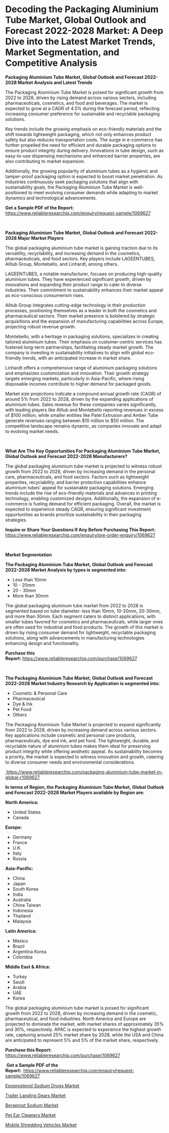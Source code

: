 <p><h1>Decoding the Packaging Aluminium Tube Market, Global Outlook and Forecast 2022-2028 Market: A Deep Dive into the Latest Market Trends, Market Segmentation, and Competitive Analysis</h1></p><p><strong>Packaging Aluminium Tube Market, Global Outlook and Forecast 2022-2028 Market Analysis and Latest Trends</strong></p>
<p><p>The Packaging Aluminium Tube Market is poised for significant growth from 2022 to 2028, driven by rising demand across various sectors, including pharmaceuticals, cosmetics, and food and beverages. The market is expected to grow at a CAGR of 4.5% during the forecast period, reflecting increasing consumer preference for sustainable and recyclable packaging solutions. </p><p>Key trends include the growing emphasis on eco-friendly materials and the shift towards lightweight packaging, which not only enhances product safety but also reduces transportation costs. The surge in e-commerce has further propelled the need for efficient and durable packaging options to ensure product integrity during delivery. Innovations in tube design, such as easy-to-use dispensing mechanisms and enhanced barrier properties, are also contributing to market expansion.</p><p>Additionally, the growing popularity of aluminium tubes as a hygienic and tamper-proof packaging option is expected to boost market penetration. As industries continuously seek packaging solutions that align with sustainability goals, the Packaging Aluminium Tube Market is well-positioned to meet evolving consumer demands while adapting to market dynamics and technological advancements.</p></p>
<p><strong>Get a Sample PDF of the Report:&nbsp;</strong> <a href="https://www.reliableresearchiq.com/enquiry/request-sample/1069627?utm_campaign=1106&utm_medium=2&utm_source=Github&utm_content=ia&utm_term=04122024&utm_id=packaging-aluminium-tube-market-global-outlook-and-forecast-2022-2028">https://www.reliableresearchiq.com/enquiry/request-sample/1069627</a></p>
<p>&nbsp;</p>
<p><strong>Packaging Aluminium Tube Market, Global Outlook and Forecast 2022-2028 Major Market Players</strong></p>
<p><p>The global packaging aluminium tube market is gaining traction due to its versatility, recyclability, and increasing demand in the cosmetics, pharmaceuticals, and food sectors. Key players include LAGEENTUBES, Alltub Group, Montebello, and Linhardt, among others.</p><p>LAGEENTUBES, a notable manufacturer, focuses on producing high-quality aluminium tubes. They have experienced significant growth, driven by innovations and expanding their product range to cater to diverse industries. Their commitment to sustainability enhances their market appeal as eco-conscious consumerism rises.</p><p>Alltub Group integrates cutting-edge technology in their production processes, positioning themselves as a leader in both the cosmetics and pharmaceutical sectors. Their market presence is bolstered by strategic acquisitions and the expansion of manufacturing capabilities across Europe, projecting robust revenue growth.</p><p>Montebello, with a heritage in packaging solutions, specializes in creating tailored aluminium tubes. Their emphasis on customer-centric services has fostered long-term partnerships, facilitating steady market growth. The company is investing in sustainability initiatives to align with global eco-friendly trends, with an anticipated increase in market share.</p><p>Linhardt offers a comprehensive range of aluminium packaging solutions and emphasizes customization and innovation. Their growth strategy targets emerging markets, particularly in Asia-Pacific, where rising disposable incomes contribute to higher demand for packaged goods.</p><p>Market size projections indicate a compound annual growth rate (CAGR) of around 5% from 2022 to 2028, driven by the expanding applications of aluminium tubes. Sales revenue for these companies varies significantly, with leading players like Alltub and Montebello reporting revenues in excess of $100 million, while smaller entities like Patel Extrusion and Amber Tube generate revenues ranging between $10 million to $50 million. The competitive landscape remains dynamic, as companies innovate and adapt to evolving market needs.</p></p>
<p>&nbsp;</p>
<p><strong>What Are The Key Opportunities For Packaging Aluminium Tube Market, Global Outlook and Forecast 2022-2028 Manufacturers?</strong></p>
<p><p>The global packaging aluminium tube market is projected to witness robust growth from 2022 to 2028, driven by increasing demand in the personal care, pharmaceuticals, and food sectors. Factors such as lightweight properties, recyclability, and barrier protection capabilities enhance aluminium tubes' appeal for sustainable packaging solutions. Emerging trends include the rise of eco-friendly materials and advances in printing technology, enabling customized designs. Additionally, the expansion of e-commerce is fueling demand for efficient packaging. Overall, the market is expected to experience steady CAGR, ensuring significant investment opportunities as brands prioritize sustainability in their packaging strategies.</p></p>
<p><strong>Inquire or Share Your Questions If Any Before Purchasing This Report:</strong> <a href="https://www.reliableresearchiq.com/enquiry/pre-order-enquiry/1069627?utm_campaign=1106&utm_medium=2&utm_source=Github&utm_content=ia&utm_term=04122024&utm_id=packaging-aluminium-tube-market-global-outlook-and-forecast-2022-2028">https://www.reliableresearchiq.com/enquiry/pre-order-enquiry/1069627</a></p>
<p>&nbsp;</p>
<p><strong>Market Segmentation</strong></p>
<p><strong>The Packaging Aluminium Tube Market, Global Outlook and Forecast 2022-2028 Market Analysis by types is segmented into:</strong></p>
<p><ul><li>Less than 10mm</li><li>10 - 20mm</li><li>20 - 30mm</li><li>More than 30mm</li></ul></p>
<p><p>The global packaging aluminum tube market from 2022 to 2028 is segmented based on tube diameter: less than 10mm, 10-20mm, 20-30mm, and more than 30mm. Each segment caters to distinct applications, with smaller tubes favored for cosmetics and pharmaceuticals, while larger ones are often used for industrial and food products. The growth of this market is driven by rising consumer demand for lightweight, recyclable packaging solutions, along with advancements in manufacturing technologies enhancing design and functionality.</p></p>
<p><strong>Purchase this Report:&nbsp;</strong><a href="https://www.reliableresearchiq.com/purchase/1069627?utm_campaign=1106&utm_medium=2&utm_source=Github&utm_content=ia&utm_term=04122024&utm_id=packaging-aluminium-tube-market-global-outlook-and-forecast-2022-2028">https://www.reliableresearchiq.com/purchase/1069627</a></p>
<p>&nbsp;</p>
<p><strong>The Packaging Aluminium Tube Market, Global Outlook and Forecast 2022-2028 Market Industry Research by Application is segmented into:</strong></p>
<p><ul><li>Cosmetic & Personal Care</li><li>Pharmaceutical</li><li>Dye & Ink</li><li>Pet Food</li><li>Others</li></ul></p>
<p><p>The Packaging Aluminium Tube Market is projected to expand significantly from 2022 to 2028, driven by increasing demand across various sectors. Key applications include cosmetic and personal care products, pharmaceuticals, dye and ink, and pet food. The lightweight, durable, and recyclable nature of aluminium tubes makes them ideal for preserving product integrity while offering aesthetic appeal. As sustainability becomes a priority, the market is expected to witness innovation and growth, catering to diverse consumer needs and environmental considerations.</p></p>
<p><a href="https://www.reliableresearchiq.com/packaging-aluminium-tube-market-in-global-r1069627?utm_campaign=1106&utm_medium=2&utm_source=Github&utm_content=ia&utm_term=04122024&utm_id=packaging-aluminium-tube-market-global-outlook-and-forecast-2022-2028">&nbsp;https://www.reliableresearchiq.com/packaging-aluminium-tube-market-in-global-r1069627</a></p>
<p><strong>In terms of Region, the Packaging Aluminium Tube Market, Global Outlook and Forecast 2022-2028 Market Players available by Region are:</strong></p>
<p>
    <p> <strong> North America: </strong>
        <ul>
            <li>United States</li>
            <li>Canada</li>
        </ul>
        </p> 
    <p> <strong> Europe: </strong>
        <ul>
            <li>Germany</li>
            <li>France</li>
            <li>U.K.</li>
            <li>Italy</li>
            <li>Russia</li>
        </ul>
        </p> 
    <p> <strong> Asia-Pacific: </strong>
        <ul>
            <li>China</li>
            <li>Japan</li>
            <li>South Korea</li>
            <li>India</li>
            <li>Australia</li>
            <li>China Taiwan</li>
            <li>Indonesia</li>
            <li>Thailand</li>
            <li>Malaysia</li>
        </ul>
        </p> 
    <p> <strong> Latin America: </strong>
        <ul>
            <li>Mexico</li>
            <li>Brazil</li>
            <li>Argentina Korea</li>
            <li>Colombia</li>
        </ul>
        </p> 
    <p> <strong> Middle East & Africa: </strong>
        <ul>
            <li>Turkey</li>
            <li>Saudi</li>
            <li>Arabia</li>
            <li>UAE</li>
            <li>Korea</li>
        </ul>
    </p>
    </p>
<p><p>The global packaging aluminium tube market is poised for significant growth from 2022 to 2028, driven by increasing demand in the cosmetic, pharmaceutical, and food industries. North America and Europe are projected to dominate the market, with market shares of approximately 35% and 30%, respectively. APAC is expected to experience the highest growth rate, capturing around 25% market share by 2028, while the USA and China are anticipated to represent 5% and 5% of the market share, respectively.</p></p>
<p><strong>Purchase this Report: </strong><a href="https://www.reliableresearchiq.com/purchase/1069627?utm_campaign=1106&utm_medium=2&utm_source=Github&utm_content=ia&utm_term=04122024&utm_id=packaging-aluminium-tube-market-global-outlook-and-forecast-2022-2028">https://www.reliableresearchiq.com/purchase/1069627</a></p>
<p>&nbsp;<strong>Get a Sample PDF of the Report:&nbsp;&nbsp;</strong><a href="https://www.reliableresearchiq.com/enquiry/request-sample/1069627?utm_campaign=1106&utm_medium=2&utm_source=Github&utm_content=ia&utm_term=04122024&utm_id=packaging-aluminium-tube-market-global-outlook-and-forecast-2022-2028">https://www.reliableresearchiq.com/enquiry/request-sample/1069627</a></p>
<p><strong></strong></p>
<p><p><a href="https://issuu.com/reportprime-2/docs/epoprostenol-sodium-drugs-market-size-2030.pptx?utm_campaign=1106&utm_medium=2&utm_source=Github&utm_content=ia&utm_term=04122024&utm_id=packaging-aluminium-tube-market-global-outlook-and-forecast-2022-2028">Epoprostenol Sodium Drugs Market</a></p><p><a href="https://www.linkedin.com/pulse/surfing-trailer-landing-gears-wave-riding-market-currents-2031-uh8gf?utm_campaign=1106&utm_medium=2&utm_source=Github&utm_content=ia&utm_term=04122024&utm_id=packaging-aluminium-tube-market-global-outlook-and-forecast-2022-2028">Trailer Landing Gears Market</a></p><p><a href="https://issuu.com/reportprime-2/docs/beraprost-sodium-market-size-2030.pptx?utm_campaign=1106&utm_medium=2&utm_source=Github&utm_content=ia&utm_term=04122024&utm_id=packaging-aluminium-tube-market-global-outlook-and-forecast-2022-2028">Beraprost Sodium Market</a></p><p><a href="https://www.linkedin.com/pulse/pet-ear-cleaners-market-size-share-analysis-growth-trends-er5uc?utm_campaign=1106&utm_medium=2&utm_source=Github&utm_content=ia&utm_term=04122024&utm_id=packaging-aluminium-tube-market-global-outlook-and-forecast-2022-2028">Pet Ear Cleaners Market</a></p><p><a href="https://www.linkedin.com/pulse/mobile-shredding-vehicles-market-global-insights-sales-trends-selqf?utm_campaign=1106&utm_medium=2&utm_source=Github&utm_content=ia&utm_term=04122024&utm_id=packaging-aluminium-tube-market-global-outlook-and-forecast-2022-2028">Mobile Shredding Vehicles Market</a></p></p>